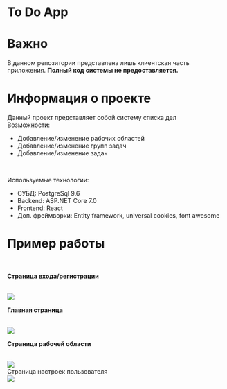 # To Do App

# Важно
В данном репозитории представлена лишь клиентская часть приложения. <strong>Полный код системы не предоставляется.</strong>

# Информация о проекте
Данный проект представляет собой систему списка дел
<br />
Возможности:
 - Добавление/изменение рабочих областей
 - Добавление/изменение групп задач
 - Добавление/изменение задач
<br />

Используемые технологии:
 - СУБД: PostgreSql 9.6
 - Backend: ASP.NET Core 7.0
 - Frontend: React
 - Доп. фреймворки: Entity framework, universal cookies, font awesome

# Пример работы

<br />

<strong>Страница входа/регистрации</strong>

<br />

<img src="https://github.com/Vit-Vi/Images/blob/master/To_Do_App_View/sc_2.png?raw=true"/>

<br />

<strong>Главная страница</strong>

<br />

<img src="https://github.com/Vit-Vi/Images/blob/master/To_Do_App_View/sc_3.png?raw=true"/>

<br />

<strong>Страница рабочей области</strong>

<br />

<img src="https://github.com/Vit-Vi/Images/blob/master/To_Do_App_View/sc_4.png?raw=true"/>

<br />
Страница настроек пользователя</strong>
<br />
<img src="https://github.com/Vit-Vi/Images/blob/master/To_Do_App_View/sc_5.png?raw=true"/>
